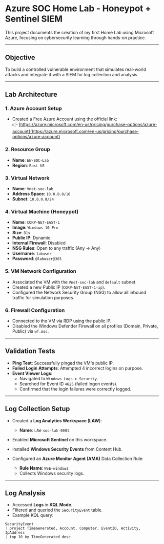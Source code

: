 # Azure SOC Home Lab - Honeypot + Sentinel SIEM

This project documents the creation of my first Home Lab using Microsoft Azure, focusing on cybersecurity learning through hands-on practice.

---

## Objective

To build a controlled vulnerable environment that simulates real-world attacks and integrate it with a SIEM for log collection and analysis.

---

## Lab Architecture

### 1. Azure Account Setup
- Created a Free Azure Account using the official link:  
  👉 [https://azure.microsoft.com/en-us/pricing/purchase-options/azure-account](https://azure.microsoft.com/en-us/pricing/purchase-options/azure-account)

### 2. Resource Group
- **Name**: `EW-SOC-Lab`
- **Region**: `East US`

### 3. Virtual Network
- **Name**: `Vnet-soc-lab`
- **Address Space**: `10.0.0.0/16`
- **Subnet**: `10.0.0.0/24`

### 4. Virtual Machine (Honeypot)
- **Name**: `CORP-NET-EAST-1`
- **Image**: `Windows 10 Pro`
- **Size**: `B1s`
- **Public IP**: Dynamic
- **Internal Firewall**: Disabled
- **NSG Rules**: Open to any traffic (Any → Any)
- **Username**: `labuser`
- **Password**: `@labuser@365`

### 5. VM Network Configuration
- Associated the VM with the `Vnet-soc-lab` and `default` subnet.
- Created a new Public IP (`CORP-NET-EAST-1-ip`).
- Configured the Network Security Group (NSG) to allow all inbound traffic for simulation purposes.

### 6. Firewall Configuration
- Connected to the VM via RDP using the public IP.
- Disabled the Windows Defender Firewall on all profiles (Domain, Private, Public) via `wf.msc`.

---

## Validation Tests

- **Ping Test**: Successfully pinged the VM's public IP.
- **Failed Login Attempts**: Attempted 4 incorrect logins on purpose.
- **Event Viewer Logs**:  
  - Navigated to `Windows Logs > Security`.
  - Searched for Event ID `4625` (failed logon events).
  - Confirmed that the login failures were correctly logged.

---

## Log Collection Setup

- Created a **Log Analytics Workspace (LAW)**:
  - **Name**: `LAW-soc-lab-0001`

- Enabled **Microsoft Sentinel** on this workspace.
- Installed **Windows Security Events** from Content Hub.
- Configured an **Azure Monitor Agent (AMA)** Data Collection Rule:
  - **Rule Name**: `WSE-windows`
  - Collects Windows security logs.

---

## Log Analysis

- Accessed **Logs** in **KQL Mode**.
- Filtered and queried the `SecurityEvent` table.
- Example KQL query:

```kusto
SecurityEvent
| project TimeGenerated, Account, Computer, EventID, Activity, IpAddress
| top 10 by TimeGenerated desc
